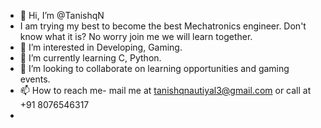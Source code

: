 - 👋 Hi, I’m @TanishqN
- I am trying my best to become the best Mechatronics engineer. Don't know what it is? No worry join me we will learn together.
- 👀 I’m interested in Developing, Gaming.
- 🌱 I’m currently learning C, Python.
- 💞️ I’m looking to collaborate on learning opportunities and gaming events.
- 📫 How to reach me- mail me at tanishqnautiyal3@gmail.com or call at +91 8076546317
- 

<!---
TanishqN/TanishqN is a ✨ special ✨ repository because its `README.md` (this file) appears on your GitHub profile.
You can click the Preview link to take a look at your changes.
--->
